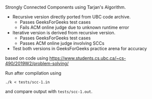 Strongly Connected Components using Tarjan's Algorithm.

- Recursive version directly ported from UBC code archive.
    + Passes GeeksForGeeks test cases
    + Fails ACM online judge due to unknown runtime error
- Iterative version is derived from recursive version.
    + Passes GeeksForGeeks test cases
    + Passes ACM online judge involving SCCs
- Test both versions in GeeksForGeeks practice arena for accuracy

based on code using
<https://www.students.cs.ubc.ca/~cs-490/2019W2/problem-solving/>

Run after compilation using

```
./k < tests/scc-1.in
```

and compare output with `tests/scc-1.out`.

